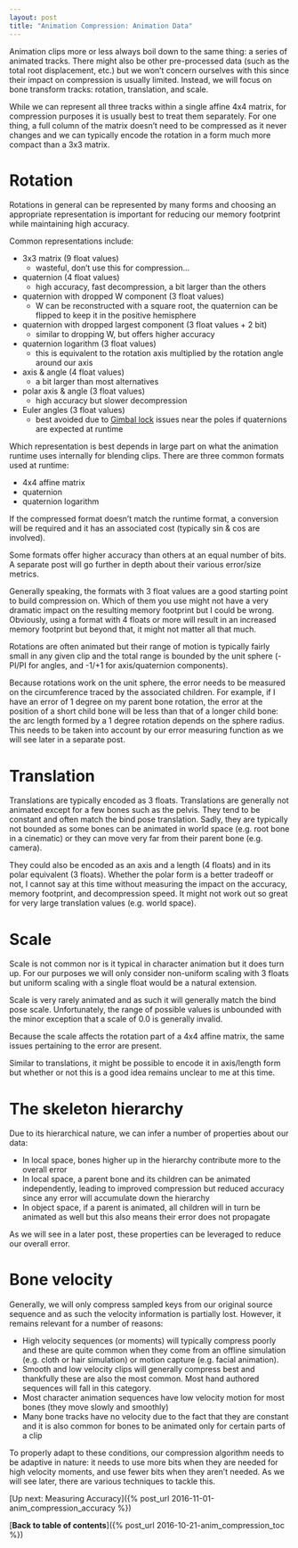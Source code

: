 ```yaml
---
layout: post
title: "Animation Compression: Animation Data"
---
```

Animation clips more or less always boil down to the same thing: a series of animated tracks. There might also be other pre-processed data (such as the total root displacement, etc.) but we won’t concern ourselves with this since their impact on compression is usually limited. Instead, we will focus on bone transform tracks: rotation, translation, and scale.

While we can represent all three tracks within a single affine 4x4 matrix, for compression purposes it is usually best to treat them separately. For one thing, a full column of the matrix doesn’t need to be compressed as it never changes and we can typically encode the rotation in a form much more compact than a 3x3 matrix.

# Rotation

Rotations in general can be represented by many forms and choosing an appropriate representation is important for reducing our memory footprint while maintaining high accuracy.

Common representations include:

* 3x3 matrix (9 float values)
  * wasteful, don’t use this for compression…
* quaternion (4 float values)
  * high accuracy, fast decompression, a bit larger than the others
* quaternion with dropped W component (3 float values)
  * W can be reconstructed with a square root, the quaternion can be flipped to keep it in the positive hemisphere
* quaternion with dropped largest component (3 float values + 2 bit)
  * similar to dropping W, but offers higher accuracy
* quaternion logarithm (3 float values)
  * this is equivalent to the rotation axis multiplied by the rotation angle around our axis
* axis & angle (4 float values)
  * a bit larger than most alternatives
* polar axis & angle (3 float values)
  * high accuracy but slower decompression
* Euler angles (3 float values)
  * best avoided due to [Gimbal lock](https://en.wikipedia.org/wiki/Gimbal_lock) issues near the poles if quaternions are expected at runtime

Which representation is best depends in large part on what the animation runtime uses internally for blending clips. There are three common formats used at runtime:

* 4x4 affine matrix
* quaternion
* quaternion logarithm

If the compressed format doesn’t match the runtime format, a conversion will be required and it has an associated cost (typically sin & cos are involved).

Some formats offer higher accuracy than others at an equal number of bits. A separate post will go further in depth about their various error/size metrics.

Generally speaking, the formats with 3 float values are a good starting point to build compression on. Which of them you use might not have a very dramatic impact on the resulting memory footprint but I could be wrong. Obviously, using a format with 4 floats or more will result in an increased memory footprint but beyond that, it might not matter all that much.

Rotations are often animated but their range of motion is typically fairly small in any given clip and the total range is bounded by the unit sphere (-PI/PI for angles, and -1/+1 for axis/quaternion components).

Because rotations work on the unit sphere, the error needs to be measured on the circumference traced by the associated children. For example, if I have an error of 1 degree on my parent bone rotation, the error at the position of a short child bone will be less than that of a longer child bone: the arc length formed by a 1 degree rotation depends on the sphere radius. This needs to be taken into account by our error measuring function as we will see later in a separate post.

# Translation

Translations are typically encoded as 3 floats. Translations are generally not animated except for a few bones such as the pelvis. They tend to be constant and often match the bind pose translation. Sadly, they are typically not bounded as some bones can be animated in world space (e.g. root bone in a cinematic) or they can move very far from their parent bone (e.g. camera).

They could also be encoded as an axis and a length (4 floats) and in its polar equivalent (3 floats). Whether the polar form is a better tradeoff or not, I cannot say at this time without measuring the impact on the accuracy, memory footprint, and decompression speed. It might not work out so great for very large translation values (e.g. world space).

# Scale

Scale is not common nor is it typical in character animation but it does turn up. For our purposes we will only consider non-uniform scaling with 3 floats but uniform scaling with a single float would be a natural extension.

Scale is very rarely animated and as such it will generally match the bind pose scale. Unfortunately, the range of possible values is unbounded with the minor exception that a scale of 0.0 is generally invalid.

Because the scale affects the rotation part of a 4x4 affine matrix, the same issues pertaining to the error are present.

Similar to translations, it might be possible to encode it in axis/length form but whether or not this is a good idea remains unclear to me at this time.

# The skeleton hierarchy

Due to its hierarchical nature, we can infer a number of properties about our data:

* In local space, bones higher up in the hierarchy contribute more to the overall error
* In local space, a parent bone and its children can be animated independently, leading to improved compression but reduced accuracy since any error will accumulate down the hierarchy
* In object space, if a parent is animated, all children will in turn be animated as well but this also means their error does not propagate

As we will see in a later post, these properties can be leveraged to reduce our overall error.

# Bone velocity

Generally, we will only compress sampled keys from our original source sequence and as such the velocity information is partially lost. However, it remains relevant for a number of reasons:

* High velocity sequences (or moments) will typically compress poorly and these are quite common when they come from an offline simulation (e.g. cloth or hair simulation) or motion capture (e.g. facial animation).
* Smooth and low velocity clips will generally compress best and thankfully these are also the most common. Most hand authored sequences will fall in this category.
* Most character animation sequences have low velocity motion for most bones (they move slowly and smoothly)
* Many bone tracks have no velocity due to the fact that they are constant and it is also common for bones to be animated only for certain parts of a clip

To properly adapt to these conditions, our compression algorithm needs to be adaptive in nature: it needs to use more bits when they are needed for high velocity moments, and use fewer bits when they aren’t needed. As we will see later, there are various techniques to tackle this.

[Up next: Measuring Accuracy]({% post_url 2016-11-01-anim_compression_accuracy %})

[**Back to table of contents**]({% post_url 2016-10-21-anim_compression_toc %})

